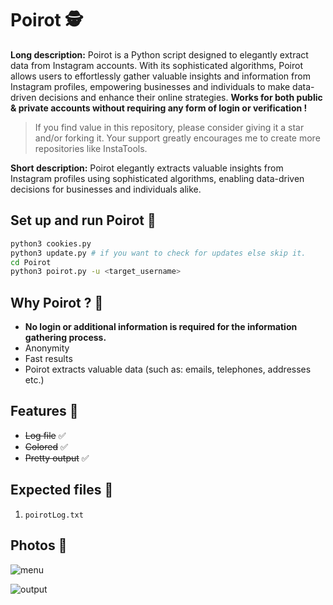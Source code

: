 # Poirot 🕵️

**Long description:** Poirot is a Python script designed to elegantly extract data from Instagram accounts. With its sophisticated algorithms, Poirot allows users to effortlessly gather valuable insights and information from Instagram profiles, empowering businesses and individuals to make data-driven decisions and enhance their online strategies. **Works for both public & private accounts without requiring any form of login or verification !**

> If you find value in this repository, please consider giving it a star and/or forking it. Your support greatly encourages me to create more repositories like InstaTools.

**Short description:** Poirot elegantly extracts valuable insights from Instagram profiles using sophisticated algorithms, enabling data-driven decisions for businesses and individuals alike.

## Set up and run Poirot 🚀

```bash
python3 cookies.py
python3 update.py # if you want to check for updates else skip it.
cd Poirot
python3 poirot.py -u <target_username>
```

## Why Poirot ? 🧐

- **No login or additional information is required for the information gathering process.**
- Anonymity
- Fast results
- Poirot extracts valuable data (such as: emails, telephones, addresses etc.)

## Features 🚀

- ~~Log file~~ ✅
- ~~Colored~~ ✅
- ~~Pretty output~~ ✅

## Expected files 📂

1) `poirotLog.txt`

## Photos 📸

![menu](https://github.com/new92/InstaTools/assets/94779840/02bf61c9-3676-47d3-8852-49b9432fe631)

![output](https://github.com/new92/InstaTools/assets/94779840/934689c9-5bd0-458c-bed7-9fc27171c5e1)
